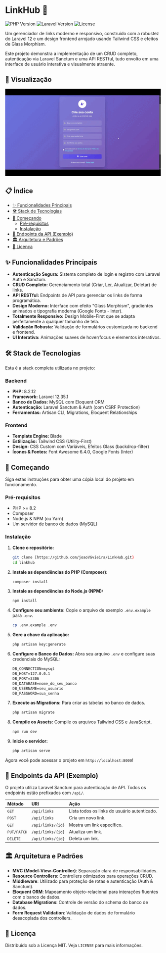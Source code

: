 # LinkHub 🚀

![PHP Version](https://img.shields.io/badge/PHP-8.2.12-777BB4)
![Laravel Version](https://img.shields.io/badge/Laravel-12.35.1-FF2D20)
![License](https://img.shields.io/badge/License-MIT-blue.svg)

Um gerenciador de links moderno e responsivo, construído com a robustez do Laravel 12 e um design frontend arrojado usando Tailwind CSS e efeitos de Glass Morphism.

Este projeto demonstra a implementação de um CRUD completo, autenticação via Laravel Sanctum e uma API RESTful, tudo envolto em uma interface de usuário interativa e visualmente atraente.

## 🎨 Visualização


![Demo do Projeto](gif/gif.gif)

## 📋 Índice

- [✨ Funcionalidades Principais](#-funcionalidades-principais)
- [🛠️ Stack de Tecnologias](#️-stack-de-tecnologias)
- [🚀 Começando](#-começando)
  - [Pré-requisitos](#pré-requisitos)
  - [Instalação](#instalação)
- [🔌 Endpoints da API (Exemplo)](#-endpoints-da-api-exemplo)
- [🏛️ Arquitetura e Padrões](#️-arquitetura-e-padrões)
- [📄 Licença](#-licença)

## ✨ Funcionalidades Principais

- **Autenticação Segura:** Sistema completo de login e registro com Laravel Auth e Sanctum.
- **CRUD Completo:** Gerenciamento total (Criar, Ler, Atualizar, Deletar) de links.
- **API RESTful:** Endpoints de API para gerenciar os links de forma programática.
- **Design Moderno:** Interface com efeito "Glass Morphism", gradientes animados e tipografia moderna (Google Fonts - Inter).
- **Totalmente Responsivo:** Design Mobile-First que se adapta perfeitamente a qualquer tamanho de tela.
- **Validação Robusta:** Validação de formulários customizada no backend e frontend.
- **UI Interativa:** Animações suaves de hover/focus e elementos interativos.

## 🛠️ Stack de Tecnologias

Esta é a stack completa utilizada no projeto:

### Backend
- **PHP:** 8.2.12
- **Framework:** Laravel 12.35.1
- **Banco de Dados:** MySQL com Eloquent ORM
- **Autenticação:** Laravel Sanctum & Auth (com CSRF Protection)
- **Ferramentas:** Artisan CLI, Migrations, Eloquent Relationships

### Frontend
- **Template Engine:** Blade
- **Estilização:** Tailwind CSS (Utility-First)
- **Design:** CSS Custom com Variáveis, Efeitos Glass (backdrop-filter)
- **Ícones & Fontes:** Font Awesome 6.4.0, Google Fonts (Inter)

## 🚀 Começando

Siga estas instruções para obter uma cópia local do projeto em funcionamento.

### Pré-requisitos

- PHP >= 8.2
- Composer
- Node.js & NPM (ou Yarn)
- Um servidor de banco de dados (MySQL)

### Instalação

1.  **Clone o repositório:**
    ```sh
    git clone [https://github.com/joaoVGvieira/LinkHub.git)
    cd linkhub
    ```

2.  **Instale as dependências do PHP (Composer):**
    ```sh
    composer install
    ```

3.  **Instale as dependências do Node.js (NPM):**
    ```sh
    npm install
    ```

4.  **Configure seu ambiente:**
    Copie o arquivo de exemplo `.env.example` para `.env`.
    ```sh
    cp .env.example .env
    ```

5.  **Gere a chave da aplicação:**
    ```sh
    php artisan key:generate
    ```

6.  **Configure o Banco de Dados:**
    Abra seu arquivo `.env` e configure suas credenciais do MySQL:
    ```
    DB_CONNECTION=mysql
    DB_HOST=127.0.0.1
    DB_PORT=3306
    DB_DATABASE=nome_do_seu_banco
    DB_USERNAME=seu_usuario
    DB_PASSWORD=sua_senha
    ```

7.  **Execute as Migrations:**
    Para criar as tabelas no banco de dados.
    ```sh
    php artisan migrate
    ```

8.  **Compile os Assets:**
    Compile os arquivos Tailwind CSS e JavaScript.
    ```sh
    npm run dev
    ```

9.  **Inicie o servidor:**
    ```sh
    php artisan serve
    ```

Agora você pode acessar o projeto em `http://localhost:8000`!

## 🔌 Endpoints da API (Exemplo)

O projeto utiliza Laravel Sanctum para autenticação de API. Todos os endpoints estão prefixados com `/api/`.

| Método | URI | Ação |
| :--- | :--- | :--- |
| `GET` | `/api/links` | Lista todos os links do usuário autenticado. |
| `POST` | `/api/links` | Cria um novo link. |
| `GET` | `/api/links/{id}` | Mostra um link específico. |
| `PUT/PATCH` | `/api/links/{id}` | Atualiza um link. |
| `DELETE` | `/api/links/{id}` | Deleta um link. |

## 🏛️ Arquitetura e Padrões

- **MVC (Model-View-Controller)**: Separação clara de responsabilidades.
- **Resource Controllers**: Controllers otimizados para operações CRUD.
- **Middleware**: Utilizado para proteção de rotas e autenticação (Auth & Sanctum).
- **Eloquent ORM**: Mapeamento objeto-relacional para interações fluentes com o banco de dados.
- **Database Migrations**: Controle de versão do schema do banco de dados.
- **Form Request Validation**: Validação de dados de formulário desacoplada dos controllers.

## 📄 Licença

Distribuído sob a Licença MIT. Veja `LICENSE` para mais informações.
